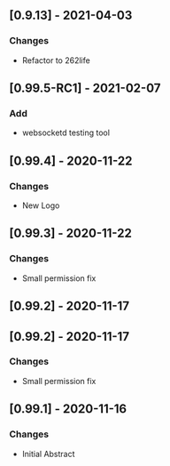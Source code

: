 ## [0.9.13] - 2021-04-03
### Changes
- Refactor to 262life

## [0.99.5-RC1] - 2021-02-07
### Add
- websocketd testing tool



## [0.99.4] - 2020-11-22
### Changes
- New Logo


## [0.99.3] - 2020-11-22
### Changes
- Small permission fix

## [0.99.2] - 2020-11-17

## [0.99.2] - 2020-11-17
### Changes
- Small permission fix

## [0.99.1] - 2020-11-16
### Changes
- Initial Abstract
